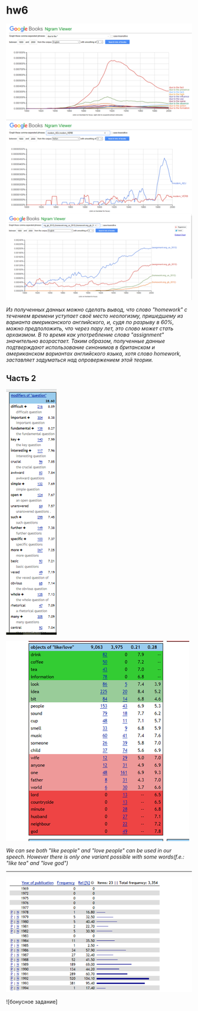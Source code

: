 # hw6
![10 самых частотных употтреблений](https://github.com/AlyonaAO/hw6/blob/master/Скриншот%202018-04-07%2023.07.32.png)
![2 задание](https://github.com/AlyonaAO/hw6/blob/master/Скриншот%202018-04-07%2023.50.20.png)
![3 задание](https://github.com/AlyonaAO/hw6/blob/master/Скриншот%202018-04-08%2000.43.27.png)

*Из полученных данных можно сделать вывод, что слово "homework" с течением времени уступает своё место неологизму, пришедшему из варианта американского английского, и, судя по разрыву в 60%, можно предположить, что через пару лет, это слово может стать архаизмом. В то время как употребление слова "assignment" значительно возрастает. Таким образом, полученные данные подтверждают использование синонимов в британском и американском вариантах английского языка, хотя слово homework, заставляет задуматься над опровержением этой теории.*
## Часть 2
![modifiers](https://github.com/AlyonaAO/hw6/blob/master/Скриншот%202018-04-08%2014.29.37.png)

![2 задание](https://github.com/AlyonaAO/hw6/blob/master/Скриншот%202018-04-08%2015.01.00.png)

*We can see both "like people" and "love people" can be used in our speech. However there is only one variant possible with some words(f.e.: "like tea" and "love god")*
***
![бонусное задание](https://github.com/AlyonaAO/hw6/blob/master/Скриншот%202018-04-08%2015.29.54.png)

![бонусное задание]
